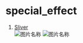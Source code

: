 # special_effect
1.  [Sliver](https://user-gold-cdn.xitu.io/2019/7/29/16c3b9728b5dcc66?imageslim)   
![图片名称](https://user-gold-cdn.xitu.io/2019/7/29/16c3b9728b5dcc66?imageslim)
![图片名称](https://user-gold-cdn.xitu.io/2019/7/29/16c3b977e2c01be6?imageslim)